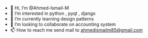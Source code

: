 - 👋 Hi, I’m @Ahmed-Ismail-M
- 👀 I’m interested in python , pyqt , django 
- 🌱 I’m currently learning design patterns
- 💞️ I’m looking to collaborate on accounting system
- 📫 How to reach me 
send mail to ahmedismailm85@gmail.com

<!---
Ahmed-Ismail-M/Ahmed-Ismail-M is a ✨ special ✨ repository because its `README.md` (this file) appears on your GitHub profile.
You can click the Preview link to take a look at your changes.
--->
